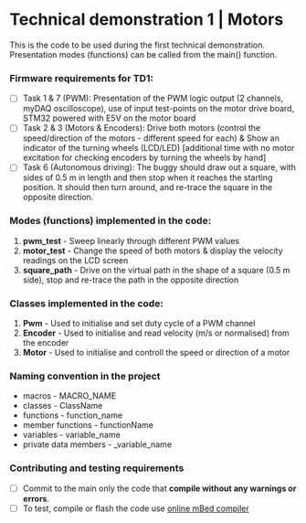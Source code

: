 # Technical demonstration 1 | Motors

This is the code to be used during the first technical demonstration. Presentation modes (functions) can be called from the main() function.

### Firmware requirements for TD1:
- [ ] Task 1 & 7 (PWM): Presentation of the PWM logic output (2 channels, myDAQ oscilloscope), use of input test-points on the motor drive board, STM32 powered with E5V on the motor board
- [ ] Task 2 & 3 (Motors & Encoders): Drive both motors  (control the speed/direction of the motors - different speed for each) & Show an indicator of the turning wheels (LCD/LED) [additional time with no motor excitation for checking encoders by turning the wheels by hand]
- [ ] Task 6 (Autonomous driving): The buggy should draw out a square, with sides of 0.5 m in length and then stop when it reaches the starting position. It should then turn around, and re-trace the square in the opposite direction.

### Modes (functions) implemented in the code:
1. **pwm_test** - Sweep linearly through different PWM values 
2. **motor_test** - Change the speed of both motors & display the velocity readings on the LCD screen
4. **square_path** - Drive on the virtual path in the shape of a square (0.5 m side), stop and re-trace the path in the opposite direction

### Classes implemented in the code:
1. **Pwm** - Used to initialise and set duty cycle of a PWM channel
2. **Encoder** - Used to initialise and read velocity (m/s or normalised) from the encoder
3. **Motor** - Used to initialise and controll the speed or direction of a motor

### Naming convention in the project
- macros - MACRO_NAME
- classes - ClassName
- functions - function_name
- member functions - functionName
- variables - variable_name
- private data members - _variable_name

### Contributing and testing requirements
- [ ] Commit to the main only the code that **compile without any warnings or errors**.
- [ ] To test, compile or flash the code use [online mBed compiler](https://www.ide.mbed.com/compiler)
